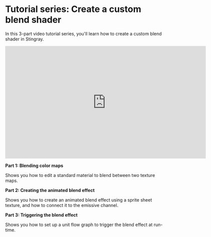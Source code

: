 ﻿# Tutorial series: Create a custom blend shader

In this 3-part video tutorial series, you'll learn how to create a custom blend shader in Stingray.

<iframe width="640" height="360" src="https://www.youtube.com/embed/videoseries?list=PLTjhBiJe1i2G_e3Lt0wR2rV1U2dEUjXvu" frameborder="0" allowfullscreen></iframe>


**Part 1: Blending color maps**

Shows you how to edit a standard material to blend between two texture maps.

**Part 2: Creating the animated blend effect**

Shows you how to create an animated blend effect using a sprite sheet texture, and how to connect it to the emissive channel.

**Part 3: Triggering the blend effect**

Shows you how to set up a unit flow graph to trigger the blend effect at run-time.
